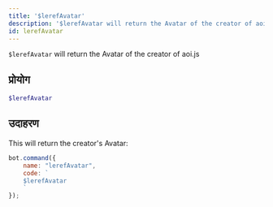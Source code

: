```yaml
---
title: '$lerefAvatar'
description: '$lerefAvatar will return the Avatar of the creator of aoi.js'
id: lerefAvatar
---
```


`$lerefAvatar` will return the Avatar of the creator of aoi.js

## प्रोयोग

```php
$lerefAvatar
```

## उदाहरण

This will return the creator's Avatar:

```javascript
bot.command({
    name: "lerefAvatar",
    code: `
    $lerefAvatar
    `
});
```